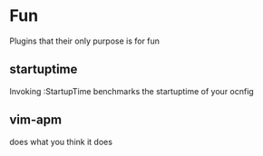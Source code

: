 # Fun
Plugins that their only purpose is for fun

## startuptime
Invoking :StartupTime benchmarks the startuptime of your ocnfig

## vim-apm
does what you think it does

